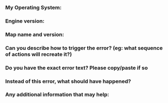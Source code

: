 <!--
Save game files at the point of a problem help a lot. You can attach them to github issues by zipping them 
up first and then dragging and then dropping them into the github issue using the file attachment links provided by github.

The more detailed information you can provide when reporting problems the easier it is for us to pinpoint them. 
Sometimes we can use exact error messages to search the code base and pinpoint where problems are. 
This leads to faster fixes. The below information and anything more is of great benefit, we 
appreciate you reporting problems to the TripleA team
-->

### My Operating System:

### Engine version:

### Map name and version:

### Can you describe how to trigger the error? (eg: what sequence of actions will recreate it?)

### Do you have the exact error text? Please copy/paste if so

### Instead of this error, what should have happened?

### Any additional information that may help:
